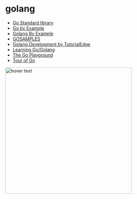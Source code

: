 # golang
- [Go Standard library](https://pkg.go.dev/std)<br>
- [Go by Example](https://gobyexample.com/)<br>
- [Golang By Example](https://golangbyexample.com/exported-unexported-fields-struct-go/)<br>
- [GOSAMPLES](https://gosamples.dev/read-user-input/)<br>
- [Golang Development by TutorialEdge](https://www.youtube.com/playlist?list=PLzUGFf4GhXBL4GHXVcMMvzgtO8-WEJIoY) <br>
- [Learning Go/Golang](https://www.youtube.com/playlist?list=PL7yAAGMOat_F7bOImcjx4ZnCtfyNEqzCy)<br>
- [The Go Playground](https://go.dev/play/)<br>
- [Tour of Go](https://go.dev/tour/list)<br>
<img src="https://www.vertica.com/wp-content/uploads/2019/07/Golang.png" width="400" title="hover text">

